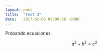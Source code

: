 ```yaml
---
layout: post
title:  "Test 3"
date:   2017-02-06 09:00:00 -0300
---
```


Probando ecuaciones.

$$a^2 + b^2 = c^2$$
